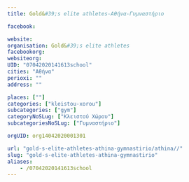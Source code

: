 ```yaml
---
title: Gold&#39;s elite athletes-Αθήνα-Γυμναστήριο

facebook:

website:
organisation: Gold&#39;s elite athletes
facebookorg:
websiteorg:
UID: "07042020141613school"
cities: "Αθήνα"
perioxi: ""
address: ""

places: [""]
categories: ["kleistou-xorou"]
subcategories: ["gym"]
categoryNoSLug: ["Κλειστού Χώρου"]
subcategoriesNoSLug: ["Γυμναστήριο"]

orgUID: org14042020001301

url: "gold-s-elite-athletes-athina-gymnastirio/athina//"
slug: "gold-s-elite-athletes-athina-gymnastirio"
aliases:
    - /07042020141613school
---
```





